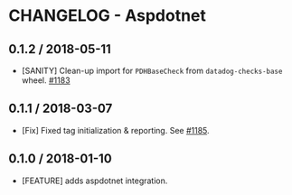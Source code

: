 # CHANGELOG - Aspdotnet

## 0.1.2 / 2018-05-11

* [SANITY] Clean-up import for `PDHBaseCheck` from `datadog-checks-base` wheel. [#1183][]

## 0.1.1 / 2018-03-07

* [Fix] Fixed tag initialization & reporting. See [#1185][].

## 0.1.0 / 2018-01-10

* [FEATURE] adds aspdotnet integration.

<!--- The following link definition list is generated by PimpMyChangelog --->
[#1183]: https://github.com/DataDog/integrations-core/issues/1183
[#1185]: https://github.com/DataDog/integrations-core/issues/1185
